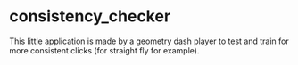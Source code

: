 # consistency_checker

This little application is made by a geometry dash player to test and train for more consistent clicks (for straight fly for example).
